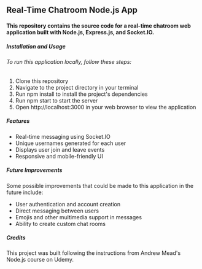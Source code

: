 ## Real-Time Chatroom Node.js App

#### This repository contains the source code for a real-time chatroom web application built with Node.js, Express.js, and Socket.IO.

##### Installation and Usage

###### To run this application locally, follow these steps:

<ol>
<li>
    Clone this repository
</li>
<li>
    Navigate to the project directory in your terminal
</li>
<li>
    Run npm install to install the project's dependencies
</li>

<li>
    Run npm start to start the server
</li>
<li>
    Open http://localhost:3000 in your web browser to view the application
</li>
</ol>

##### Features

<ul>
<li>
    Real-time messaging using Socket.IO
</li>

<li>
    Unique usernames generated for each user
</li>

<li>
    Displays user join and leave events
</li>

<li>
    Responsive and mobile-friendly UI
</li>

</ul>

##### Future Improvements

<p>
Some possible improvements that could be made to this application in the future include:
</p>

<ul>
<li>
    User authentication and account creation
</li>

<li>
    Direct messaging between users
</li>

<li>
    Emojis and other multimedia support in messages
</li>

<li>
    Ability to create custom chat rooms
</li>

</ul>

##### Credits

<p>
This project was built following the instructions from Andrew Mead's Node.js course on Udemy.
</p>
